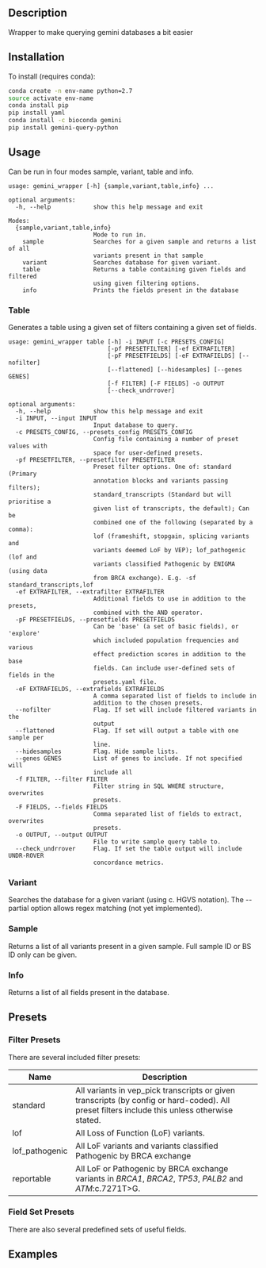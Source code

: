 ## Description

Wrapper to make querying gemini databases a bit easier

## Installation

To install (requires conda):

```bash
conda create -n env-name python=2.7
source activate env-name
conda install pip
pip install yaml
conda install -c bioconda gemini
pip install gemini-query-python
```

## Usage

Can be run in four modes sample, variant, table and info.

```
usage: gemini_wrapper [-h] {sample,variant,table,info} ...

optional arguments:
  -h, --help            show this help message and exit

Modes:
  {sample,variant,table,info}
                        Mode to run in.
    sample              Searches for a given sample and returns a list of all
                        variants present in that sample
    variant             Searches database for given variant.
    table               Returns a table containing given fields and filtered
                        using given filtering options.
    info                Prints the fields present in the database
```


### Table

Generates a table using a given set of filters containing a given set of fields.

```
usage: gemini_wrapper table [-h] -i INPUT [-c PRESETS_CONFIG]
                            [-pf PRESETFILTER] [-ef EXTRAFILTER]
                            [-pF PRESETFIELDS] [-eF EXTRAFIELDS] [--nofilter]
                            [--flattened] [--hidesamples] [--genes GENES]
                            [-f FILTER] [-F FIELDS] -o OUTPUT
                            [--check_undrrover]

optional arguments:
  -h, --help            show this help message and exit
  -i INPUT, --input INPUT
                        Input database to query.
  -c PRESETS_CONFIG, --presets_config PRESETS_CONFIG
                        Config file containing a number of preset values with
                        space for user-defined presets.
  -pf PRESETFILTER, --presetfilter PRESETFILTER
                        Preset filter options. One of: standard (Primary
                        annotation blocks and variants passing filters);
                        standard_transcripts (Standard but will prioritise a
                        given list of transcripts, the default); Can be
                        combined one of the following (separated by a comma):
                        lof (frameshift, stopgain, splicing variants and
                        variants deemed LoF by VEP); lof_pathogenic (lof and
                        variants classified Pathogenic by ENIGMA (using data
                        from BRCA exchange). E.g. -sf standard_transcripts,lof
  -ef EXTRAFILTER, --extrafilter EXTRAFILTER
                        Additional fields to use in addition to the presets,
                        combined with the AND operator.
  -pF PRESETFIELDS, --presetfields PRESETFIELDS
                        Can be 'base' (a set of basic fields), or 'explore'
                        which included population frequencies and various
                        effect prediction scores in addition to the base
                        fields. Can include user-defined sets of fields in the
                        presets.yaml file.
  -eF EXTRAFIELDS, --extrafields EXTRAFIELDS
                        A comma separated list of fields to include in
                        addition to the chosen presets.
  --nofilter            Flag. If set will include filtered variants in the
                        output
  --flattened           Flag. If set will output a table with one sample per
                        line.
  --hidesamples         Flag. Hide sample lists.
  --genes GENES         List of genes to include. If not specified will
                        include all
  -f FILTER, --filter FILTER
                        Filter string in SQL WHERE structure, overwrites
                        presets.
  -F FIELDS, --fields FIELDS
                        Comma separated list of fields to extract, overwrites
                        presets.
  -o OUTPUT, --output OUTPUT
                        File to write sample query table to.
  --check_undrrover     Flag. If set the table output will include UNDR-ROVER
                        concordance metrics.
```

### Variant

Searches the database for a given variant (using c. HGVS notation). The --partial option allows regex matching (not yet implemented).

### Sample

Returns a list of all variants present in a given sample. Full sample ID or BS ID only can be given.

### Info

Returns a list of all fields present in the database.

## Presets

### Filter Presets

There are several included filter presets:

Name | Description
------------ | -------------
standard | All variants in vep_pick transcripts or given transcripts (by config or hard-coded). All preset filters include this unless otherwise stated.
lof | All Loss of Function (LoF) variants.
lof_pathogenic | All LoF variants and variants classified Pathogenic by BRCA exchange
reportable | All LoF or Pathogenic by BRCA exchange variants in _BRCA1_, _BRCA2_, _TP53_, _PALB2_ and _ATM_:c.7271T>G.

### Field Set Presets

There are also several predefined sets of useful fields.

## Examples


